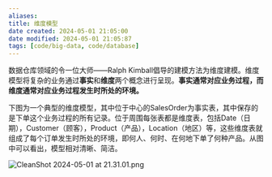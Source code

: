 ```yaml
---
aliases: 
title: 维度模型
date created: 2024-05-01 21:05:00
date modified: 2024-05-01 21:05:87
tags: [code/big-data, code/database]
---
```

数据仓库领域的令一位大师——Ralph Kimball倡导的建模方法为维度建模。维度模型将复杂的业务通过**事实**和**维度**两个概念进行呈现。**事实通常对应业务过程，而维度通常对应业务过程发生时所处的环境。**

下图为一个典型的维度模型，其中位于中心的SalesOrder为事实表，其中保存的是下单这个业务过程的所有记录。位于周围每张表都是维度表，包括Date（日期），Customer（顾客），Product（产品），Location（地区）等，这些维度表就组成了每个订单发生时所处的环境，即何人、何时、在何地下单了何种产品。从图中可以看出，模型相对清晰、简洁。

![CleanShot 2024-05-01 at 21.31.01.png](https://typora-tes.oss-cn-shanghai.aliyuncs.com/picgo/CleanShot%202024-05-01%20at%2021.31.01.png)
